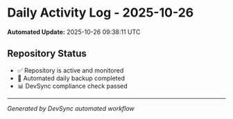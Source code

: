 # Daily Activity Log - 2025-10-26

**Automated Update:** 2025-10-26 09:38:11 UTC

## Repository Status
- ✅ Repository is active and monitored
- 🔄 Automated daily backup completed
- 📊 DevSync compliance check passed

---
*Generated by DevSync automated workflow*
